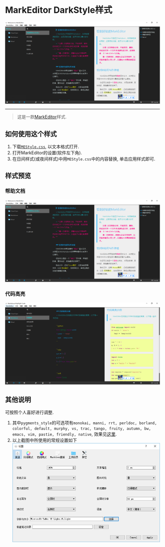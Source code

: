 # MarkEditor DarkStyle样式

![](./MEwelcome.png)
- - - - -

> 这是一款[MarkEditor](http://zrey.com/app/markeditor)样式.

## 如何使用这个样式

1. 下载[`MEStyle.css`](https://raw.githubusercontent.com/halois/MarkEditor-Theme-DarkStyle/master/MEStyle.css), 以文本格式打开.
2. 打开MarkEditor的设置(软件左下角).
3. 在日间样式(或夜间样式)中用`MEStyle.css`中的内容替换, 单击应用样式即可.

## 样式预览
### 帮助文档
![](./MEwelcome.png)
### 代码高亮
![](./MEhighlight.png)


## 其他说明
可按照个人喜好进行调整.

1. 其中`pygments_style`的可选项有`monokai, manni, rrt, perldoc, borland, colorful, default, murphy, vs, trac, tango, fruity, autumn, bw, emacs, vim, pastie, friendly, native`, 效果见[这里](https://havee.me/internet/2013-08/support-pygments-in-jekyll.html).
2. 以上截图中所使用的常规设置如下
![](./MEsetting.png)

